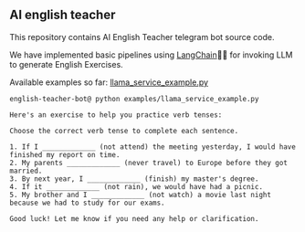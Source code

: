 ## AI english teacher

This repository contains AI English Teacher telegram bot source code.

We have implemented basic pipelines using [LangChain](https://github.com/langchain-ai/langchain)🦜🔗 for invoking LLM to generate English Exercises.

Available examples so far:
[llama_service_example.py](https://github.com/garipovroma/english-teacher-bot/blob/master/examples/llama_service_example.py)

```text
english-teacher-bot@ python examples/llama_service_example.py

Here's an exercise to help you practice verb tenses:

Choose the correct verb tense to complete each sentence.

1. If I _____________ (not attend) the meeting yesterday, I would have finished my report on time.
2. My parents _____________ (never travel) to Europe before they got married.
3. By next year, I _____________ (finish) my master's degree.
4. If it _____________ (not rain), we would have had a picnic.
5. My brother and I _____________ (not watch) a movie last night because we had to study for our exams.

Good luck! Let me know if you need any help or clarification.
```
